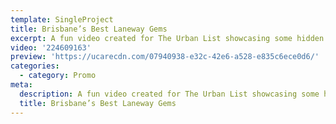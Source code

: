 ```yaml
---
template: SingleProject
title: Brisbane’s Best Laneway Gems
excerpt: A fun video created for The Urban List showcasing some hidden Brisbane gems.
video: '224609163'
preview: 'https://ucarecdn.com/07940938-e32c-42e6-a528-e835c6ece0d6/'
categories:
  - category: Promo
meta:
  description: A fun video created for The Urban List showcasing some hidden Brisbane gems.
  title: Brisbane’s Best Laneway Gems
---
```

